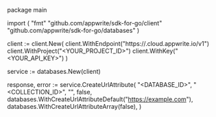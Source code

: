package main

import (
    "fmt"
    "github.com/appwrite/sdk-for-go/client"
    "github.com/appwrite/sdk-for-go/databases"
)

client := client.New(
    client.WithEndpoint("https://<REGION>.cloud.appwrite.io/v1")
    client.WithProject("<YOUR_PROJECT_ID>")
    client.WithKey("<YOUR_API_KEY>")
)

service := databases.New(client)

response, error := service.CreateUrlAttribute(
    "<DATABASE_ID>",
    "<COLLECTION_ID>",
    "",
    false,
    databases.WithCreateUrlAttributeDefault("https://example.com"),
    databases.WithCreateUrlAttributeArray(false),
)
